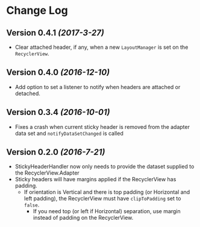 Change Log
==========

Version 0.4.1 *(2017-3-27)*
----------------------------
- Clear attached header, if any, when a new `LayoutManager` is set on the `RecyclerView`.

Version 0.4.0 *(2016-12-10)*
----------------------------
- Add option to set a listener to notify when headers are attached or detached.

Version 0.3.4 *(2016-10-01)*
----------------------------
- Fixes a crash when current sticky header is removed from the adapter data set and `notifyDataSetChanged` is called

Version 0.2.0 *(2016-7-21)*
---------------------------
- StickyHeaderHandler now only needs to provide the dataset supplied to the RecyclerView.Adapter
- Sticky headers will have margins applied if the RecyclerView has padding.
  - If orientation is Vertical and there is top padding (or Horizontal and left padding), the RecyclerView must have `clipToPadding` set to `false`.
    - If you need top (or left if Horizontal) separation, use margin instead of padding on the RecyclerView.
